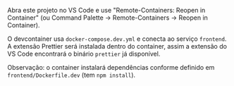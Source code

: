 Abra este projeto no VS Code e use "Remote-Containers: Reopen in Container" (ou Command Palette → Remote-Containers → Reopen in Container).

O devcontainer usa `docker-compose.dev.yml` e conecta ao serviço `frontend`. A extensão Prettier será instalada dentro do container, assim a extensão do VS Code encontrará o binário `prettier` já disponível.

Observação: o container instalará dependências conforme definido em `frontend/Dockerfile.dev` (tem `npm install`).
